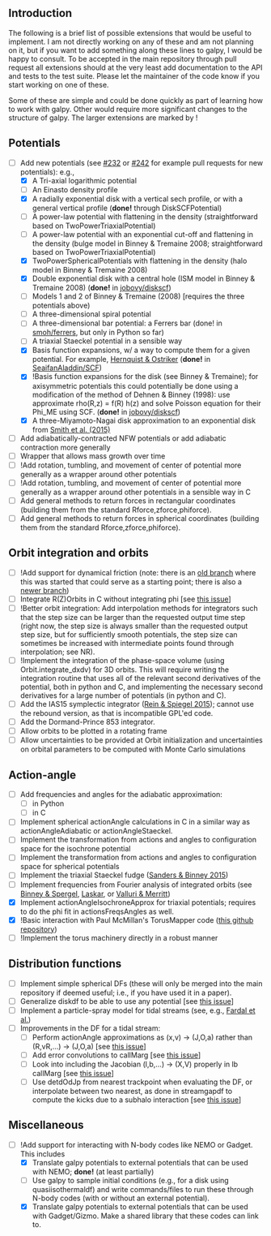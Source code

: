 Introduction
-------------

The following is a brief list of possible extensions that would be useful to implement. I am not directly working on any of these and am not planning on it, but if you want to add something along these lines to galpy, I would be happy to consult. To be accepted in the main repository through pull request all extensions should at the very least add documentation to the API and tests to the test suite. Please let the maintainer of the code know if you start working on one of these.

Some of these are simple and could be done quickly as part of learning how to work with galpy. Other would require more significant changes to the structure of galpy. The larger extensions are marked by !

Potentials
-----------

- [ ] Add new potentials (see [#232](https://github.com/jobovy/galpy/pull/232) or [#242](https://github.com/jobovy/galpy/pull/242) for example pull requests for new potentials): e.g.,
    - [x] A Tri-axial logarithmic potential
    - [ ] An Einasto density profile
    - [x] A radially exponential disk with a vertical sech profile, or with a general vertical profile (**done!** through DiskSCFPotential)
    - [ ] A power-law potential with flattening in the density (straightforward based on TwoPowerTriaxialPotential)
    - [ ] A power-law potential with an exponential cut-off and flattening in the density (bulge model in Binney & Tremaine 2008; straightforward based on TwoPowerTriaxialPotential)
    - [x] TwoPowerSphericalPotentials with flattening in the density (halo model in Binney & Tremaine 2008)
    - [x] Double exponential disk with a central hole (ISM model in Binney & Tremaine 2008) (**done!** in [jobovy/diskscf](https://github.com/jobovy/galpy/tree/diskscf))
    - [ ] Models 1 and 2 of Binney & Tremaine (2008) [requires the three potentials above)
    - [ ] A three-dimensional spiral potential
    - [ ] A three-dimensional bar potential: a Ferrers bar (done! in [smoh/ferrers](https://github.com/smoh/galpy/tree/ferrers), but only in Python so far)
    - [ ] A triaxial Staeckel potential in a sensible way
    - [x] Basis function expansions, w/ a way to compute them for a given potential. For example, [Hernquist & Ostriker](http://adsabs.harvard.edu/abs/1992ApJ...386..375H) (**done!** in [SeaifanAladdin/SCF](https://github.com/SeaifanAladdin/galpy/tree/SCF))
    - [x] !Basis function expansions for the disk (see Binney & Tremaine); for axisymmetric potentials this could potentially be done using a modification of the method of Dehnen & Binney (1998): use approximate rho(R,z) = f(R) h(z) and solve Poisson equation for their Phi_ME using SCF. (**done!** in [jobovy/diskscf](https://github.com/jobovy/galpy/tree/diskscf))
    - [x] A three-Miyamoto-Nagai disk approximation to an exponential disk from [Smith et al. (2015)](http://arxiv.org/abs/1502.00627)
- [ ] Add adiabatically-contracted NFW potentials or add adiabatic contraction more generally
- [ ] Wrapper that allows mass growth over time
- [ ] !Add rotation, tumbling, and movement of center of potential more generally as a wrapper around other potentials
- [ ] !Add rotation, tumbling, and movement of center of potential more generally as a wrapper around other potentials in a sensible way in C
- [ ] Add general methods to return forces in rectangular coordinates (building them from the standard Rforce,zforce,phiforce).
- [ ] Add general methods to return forces in spherical coordinates (building them from the standard Rforce,zforce,phiforce).

Orbit integration and orbits
------------------------------

- [ ] !Add support for dynamical friction (note: there is an [old branch](https://github.com/jobovy/galpy/tree/dev_galpy_dynamfric) where this was started that could serve as a starting point; there is also a [newer branch](https://github.com/jobovy/galpy/tree/dynamfric))
- [ ] Integrate R(Z)Orbits in C without integrating phi [see [this issue](https://github.com/jobovy/galpy/issues/28)]
- [ ] !Better orbit integration: Add interpolation methods for integrators such that the step size can be larger than the requested output time step (right now, the step size is always smaller than the requested output step size, but for sufficiently smooth potentials, the step size can sometimes be increased with intermediate points found through interpolation; see NR).
- [ ] !Implement the integration of the phase-space volume (using Orbit.integrate_dxdv) for 3D orbits. This will require writing the integration routine that uses all of the relevant second derivatives of the potential, both in python and C, and implementing the necessary second derivatives for a large number of potentials (in python and C).
- [ ] Add the IAS15 symplectic integrator ([Rein & Spiegel 2015](http://adsabs.harvard.edu/abs/2015MNRAS.446.1424R)); cannot use the rebound version, as that is incompatible GPL'ed code.
- [ ] Add the Dormand-Prince 853 integrator.
- [ ] Allow orbits to be plotted in a rotating frame
- [ ] Allow uncertainties to be provided at Orbit initialization and uncertainties on orbital parameters to be computed with Monte Carlo simulations

Action-angle
-------------
- [ ] Add frequencies and angles for the adiabatic approximation:
     - [ ] in Python
     - [ ] in C
- [ ] Implement spherical actionAngle calculations in C in a similar way as actionAngleAdiabatic or actionAngleStaeckel.
- [ ] Implement the transformation from actions and angles to configuration space for the isochrone potential
- [ ] Implement the transformation from actions and angles to configuration space for spherical potentials
- [ ] Implement the triaxial Staeckel fudge ([Sanders & Binney 2015](http://adsabs.harvard.edu/abs/2014arXiv1412.2093S))
- [ ] Implement frequencies from Fourier analysis of integrated orbits (see [Binney & Spergel](http://adsabs.harvard.edu/abs/1982ApJ...252..308B), [Laskar](http://adsabs.harvard.edu/abs/1990Icar...88..266L), or [Valluri & Merritt](http://adsabs.harvard.edu/abs/1998ApJ...506..686V))
- [x] Implement actionAngleIsochroneApprox for triaxial potentials; requires to do the phi fit in actionsFreqsAngles as well.
- [x] !Basic interaction with Paul McMillan's TorusMapper code ([this github repository](https://github.com/PaulMcMillan-Astro/Torus))
- [ ] !Implement the torus machinery directly in a robust manner

Distribution functions
------------------------
- [ ] Implement simple spherical DFs (these will only be merged into the main repository if deemed useful; i.e., if you have used it in a paper).
- [ ] Generalize diskdf to be able to use any potential [see [this issue](https://github.com/jobovy/galpy/issues/7)]
- [ ] Implement a particle-spray model for tidal streams (see, e.g., [Fardal et al.](http://adsabs.harvard.edu/abs/2015MNRAS.452..301F))
- [ ] Improvements in the DF for a tidal stream:
  - [ ] Perform actionAngle approximations as (x,v) -> (J,O,a) rather than (R,vR,...) -> (J,O,a) [see [this issue](https://github.com/jobovy/galpy/issues/113)]
  - [ ] Add error convolutions to callMarg [see [this issue](https://github.com/jobovy/galpy/issues/114)]
  - [ ] Look into including the Jacobian (l,b,...) -> (X,V) properly in lb callMarg [see [this issue](https://github.com/jobovy/galpy/issues/115)]
  - [ ] Use detdOdJp from nearest trackpoint when evaluating the DF, or interpolate between two nearest, as done in streamgapdf to compute the kicks due to a subhalo interaction [see [this issue](https://github.com/jobovy/galpy/issues/197)]

Miscellaneous
---------------
- [ ] !Add support for interacting with N-body codes like NEMO or Gadget. This includes
     - [x] Translate galpy potentials to external potentials that can be used with NEMO; **done!** (at least partially)
     - [ ] Use galpy to sample initial conditions (e.g., for a disk using quasiisothermaldf) and write commands/files to run these through N-body codes (with or without an external potential).
     - [x] Translate galpy potentials to external potentials that can be used with Gadget/Gizmo. Make a shared library that these codes can link to.
